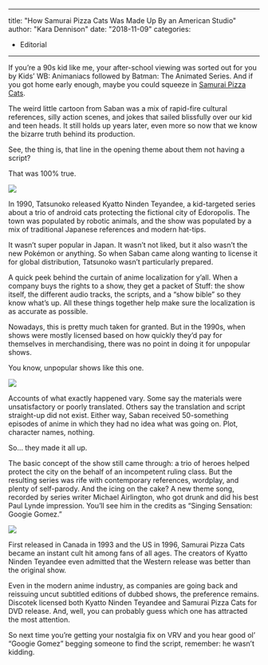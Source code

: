 
---
title: "How Samurai Pizza Cats Was Made Up By an American Studio"
author: "Kara Dennison"
date: "2018-11-09"
categories:
- Editorial
---

If you’re a 90s kid like me, your after-school viewing was sorted out for you by Kids’ WB: Animaniacs followed by Batman: The Animated Series. And if you got home early enough, maybe you could squeeze in [Samurai Pizza Cats](https://vrv.co/series/GYE5KDZPR/Samurai-Pizza-Cats).

The weird little cartoon from Saban was a mix of rapid-fire cultural references, silly action scenes, and jokes that sailed blissfully over our kid and teen heads. It still holds up years later, even more so now that we know the bizarre truth behind its production.

See, the thing is, that line in the opening theme about them not having a script? 

That was 100% true.

![](https://i1.wp.com/vrvblog.co/wp-content/uploads/2018/09/image2.jpg?resize=600%2C337&#038;ssl=1)

In 1990, Tatsunoko released Kyatto Ninden Teyandee, a kid-targeted series about a trio of android cats protecting the fictional city of Edoropolis. The town was populated by robotic animals, and the show was populated by a mix of traditional Japanese references and modern hat-tips.

It wasn’t super popular in Japan. It wasn’t not liked, but it also wasn’t the new Pokémon or anything. So when Saban came along wanting to license it for global distribution, Tatsunoko wasn’t particularly prepared.

A quick peek behind the curtain of anime localization for y’all. When a company buys the rights to a show, they get a packet of Stuff: the show itself, the different audio tracks, the scripts, and a “show bible” so they know what’s up. All these things together help make sure the localization is as accurate as possible. 

Nowadays, this is pretty much taken for granted. But in the 1990s, when shows were mostly licensed based on how quickly they’d pay for themselves in merchandising, there was no point in doing it for unpopular shows.

You know, unpopular shows like this one.

![](https://i2.wp.com/vrvblog.co/wp-content/uploads/2018/09/image1-2-1024x576.jpg?resize=1024%2C576&#038;ssl=1)

Accounts of what exactly happened vary. Some say the materials were unsatisfactory or poorly translated. Others say the translation and script straight-up did not exist. Either way, Saban received 50-something episodes of anime in which they had no idea what was going on. Plot, character names, nothing.

So… they made it all up.

The basic concept of the show still came through: a trio of heroes helped protect the city on the behalf of an incompetent ruling class. But the resulting series was rife with contemporary references, wordplay, and plenty of self-parody. And the icing on the cake? A new theme song, recorded by series writer Michael Airlington, who got drunk and did his best Paul Lynde impression. You’ll see him in the credits as “Singing Sensation: Googie Gomez.”

![](https://i1.wp.com/vrvblog.co/wp-content/uploads/2018/09/image4-1024x533.jpg?resize=1024%2C533&#038;ssl=1)

First released in Canada in 1993 and the US in 1996, Samurai Pizza Cats became an instant cult hit among fans of all ages. The creators of Kyatto Ninden Teyandee even admitted that the Western release was better than the original show.

Even in the modern anime industry, as companies are going back and reissuing uncut subtitled editions of dubbed shows, the preference remains. Discotek licensed both Kyatto Ninden Teyandee and Samurai Pizza Cats for DVD release. And, well, you can probably guess which one has attracted the most attention.

So next time you’re getting your nostalgia fix on VRV and you hear good ol’ “Googie Gomez” begging someone to find the script, remember: he wasn’t kidding.
